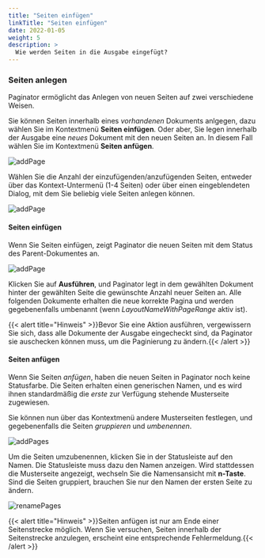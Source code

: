 ```yaml
---
title: "Seiten einfügen"
linkTitle: "Seiten einfügen"
date: 2022-01-05
weight: 5
description: >
  Wie werden Seiten in die Ausgabe eingefügt?
---
```


### Seiten anlegen

Paginator ermöglicht das Anlegen von neuen Seiten auf zwei verschiedene Weisen.

Sie können Seiten innerhalb eines *vorhandenen* Dokuments anlgegen, dazu wählen Sie im Kontextmenü **Seiten einfügen**. Oder aber, Sie legen innerhalb der Ausgabe eine *neues* Dokument mit den neuen Seiten an. In diesem Fall wählen Sie im Kontextmenü **Seiten anfügen**.

![addPage](/images/addPage.png)

Wählen Sie die Anzahl der einzufügenden/anzufügenden Seiten, entweder über das Kontext-Untermenü (1-4 Seiten) oder über einen eingeblendeten Dialog, mit dem Sie beliebig viele Seiten anlegen können.

![addPage](/images/multiPages.png)

#### Seiten einfügen

Wenn Sie Seiten einfügen, zeigt Paginator die neuen Seiten mit dem Status des Parent-Dokumentes an.

![addPage](/images/insertPages.png)


Klicken Sie auf **Ausführen**, und Paginator legt in dem gewählten Dokument hinter der gewählten Seite die gewünschte Anzahl neuer Seiten an. Alle folgenden Dokumente erhalten die neue korrekte Pagina und werden gegebenenfalls umbenannt (wenn *LayoutNameWithPageRange* aktiv ist).


{{< alert title="Hinweis" >}}Bevor Sie eine Aktion ausführen, vergewissern Sie sich, dass alle Dokumente der Ausgabe eingecheckt sind, da Paginator sie auschecken können muss, um die Paginierung zu ändern.{{< /alert >}}

#### Seiten anfügen

Wenn Sie Seiten *anfügen*, haben die neuen Seiten in Paginator noch keine Statusfarbe. Die Seiten erhalten einen generischen Namen, und es wird ihnen standardmäßig die *erste* zur Verfügung stehende Musterseite zugewiesen.

Sie können nun über das Kontextmenü andere Musterseiten festlegen, und gegebenenfalls die Seiten *gruppieren* und *umbenennen*.



![addPages](/images/addPages.png)

Um die Seiten umzubenennen, klicken Sie in der Statusleiste auf den Namen. Die Statusleiste muss dazu den Namen anzeigen. Wird stattdessen die Musterseite angezeigt, wechseln Sie die Namensansicht mit **n-Taste**. Sind die Seiten gruppiert, brauchen Sie nur den Namen der ersten Seite zu ändern.

![renamePages](/images/renamePages.png)

{{< alert title="Hinweis" >}}Seiten anfügen ist nur am Ende einer Seitenstrecke möglich. Wenn Sie versuchen, Seiten innerhalb der Seitenstrecke anzulegen, erscheint eine entsprechende Fehlermeldung.{{< /alert >}}